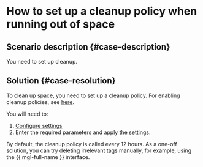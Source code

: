 # How to set up a cleanup policy when running out of space



## Scenario description {#case-description}

You need to set up cleanup.

## Solution {#case-resolution}

To clean up space, you need to set up a cleanup policy. For enabling cleanup policies, see [here](https://docs.gitlab.com/ee/user/packages/container_registry/reduce_container_registry_storage.html#enable-the-cleanup-policy).

You will need to:
1. [Configure settings](https://docs.gitlab.com/ee/api/settings.html#get-current-application-settings)
2. Enter the required parameters and [apply the settings](https://docs.gitlab.com/ee/api/settings.html#change-application-settings).

By default, the cleanup policy is called every 12 hours. As a one-off solution, you can try deleting irrelevant tags manually, for example, using the {{ mgl-full-name }} interface.